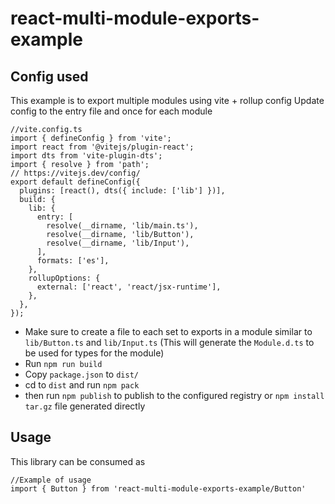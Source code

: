 # react-multi-module-exports-example

## Config used

This example is to export multiple modules using vite + rollup config
Update config to the entry file and once for each module

```
//vite.config.ts
import { defineConfig } from 'vite';
import react from '@vitejs/plugin-react';
import dts from 'vite-plugin-dts';
import { resolve } from 'path';
// https://vitejs.dev/config/
export default defineConfig({
  plugins: [react(), dts({ include: ['lib'] })],
  build: {
    lib: {
      entry: [
        resolve(__dirname, 'lib/main.ts'),
        resolve(__dirname, 'lib/Button'),
        resolve(__dirname, 'lib/Input'),
      ],
      formats: ['es'],
    },
    rollupOptions: {
      external: ['react', 'react/jsx-runtime'],
    },
  },
});

```

- Make sure to create a file to each set to exports in a module similar to `lib/Button.ts` and `lib/Input.ts` (This will generate the `Module.d.ts` to be used for types for the module)
- Run `npm run build`
- Copy `package.json` to `dist/`
- cd to `dist` and run `npm pack`
- then run `npm publish` to publish to the configured registry or `npm install tar.gz` file generated directly

## Usage

This library can be consumed as

```
//Example of usage
import { Button } from 'react-multi-module-exports-example/Button'
```
